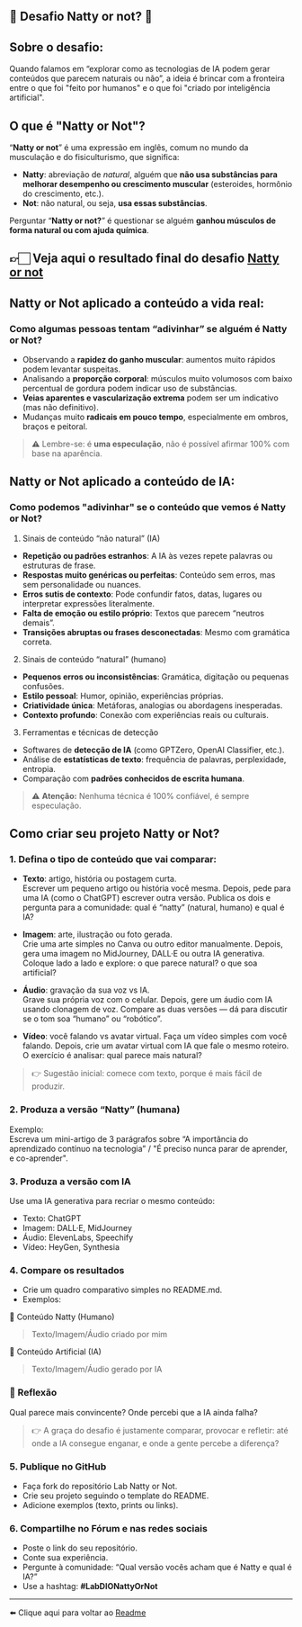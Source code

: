 ## 💪 Desafio Natty or not? 🤖

## Sobre o desafio:

Quando falamos em “explorar como as tecnologias de IA podem gerar conteúdos que parecem naturais ou não”, a ideia é brincar com a fronteira entre 
o que foi "feito por humanos" e o que foi "criado por inteligência artificial".  

## O que é "Natty or Not"?

“**Natty or not**” é uma expressão em inglês, comum no mundo da musculação e do fisiculturismo, que significa:  

- **Natty**: abreviação de *natural*, alguém que **não usa substâncias para melhorar desempenho ou crescimento muscular** (esteroides, hormônio do
crescimento, etc.).  
- **Not**: não natural, ou seja, **usa essas substâncias**.

Perguntar “**Natty or not?**” é questionar se alguém **ganhou músculos de forma natural ou com ajuda química**.

## 👉🏻 Veja aqui o resultado final do desafio [Natty or not](https://github.com/DrikaDev/Desafio-DIO-Lab-Natty-or-not)

## Natty or Not aplicado a conteúdo a vida real:
### Como algumas pessoas tentam “adivinhar” se alguém é Natty or Not?

- Observando a **rapidez do ganho muscular**: aumentos muito rápidos podem levantar suspeitas.  
- Analisando a **proporção corporal**: músculos muito volumosos com baixo percentual de gordura podem indicar uso de substâncias.  
- **Veias aparentes e vascularização extrema** podem ser um indicativo (mas não definitivo).  
- Mudanças muito **radicais em pouco tempo**, especialmente em ombros, braços e peitoral.  

> ⚠️ Lembre-se: é **uma especulação**, não é possível afirmar 100% com base na aparência.

## Natty or Not aplicado a conteúdo de IA:
### Como podemos "adivinhar" se o conteúdo que vemos é Natty or Not?

1. Sinais de conteúdo “não natural” (IA)

- **Repetição ou padrões estranhos**: A IA às vezes repete palavras ou estruturas de frase.  
- **Respostas muito genéricas ou perfeitas**: Conteúdo sem erros, mas sem personalidade ou nuances.  
- **Erros sutis de contexto**: Pode confundir fatos, datas, lugares ou interpretar expressões literalmente.  
- **Falta de emoção ou estilo próprio**: Textos que parecem “neutros demais”.  
- **Transições abruptas ou frases desconectadas**: Mesmo com gramática correta.  

2. Sinais de conteúdo “natural” (humano)

- **Pequenos erros ou inconsistências**: Gramática, digitação ou pequenas confusões.  
- **Estilo pessoal**: Humor, opinião, experiências próprias.  
- **Criatividade única**: Metáforas, analogias ou abordagens inesperadas.  
- **Contexto profundo**: Conexão com experiências reais ou culturais.  

3. Ferramentas e técnicas de detecção

- Softwares de **detecção de IA** (como GPTZero, OpenAI Classifier, etc.).  
- Análise de **estatísticas de texto**: frequência de palavras, perplexidade, entropia.  
- Comparação com **padrões conhecidos de escrita humana**.  

> ⚠️ **Atenção:** Nenhuma técnica é 100% confiável, é sempre especulação.

## Como criar seu projeto **Natty or Not**?

### 1. Defina o tipo de conteúdo que vai comparar:

- **Texto**: artigo, história ou postagem curta.  
Escrever um pequeno artigo ou história você mesma.
Depois, pede para uma IA (como o ChatGPT) escrever outra versão.
Publica os dois e pergunta para a comunidade: qual é “natty” (natural, humano) e qual é IA?

- **Imagem**: arte, ilustração ou foto gerada.  
Crie uma arte simples no Canva ou outro editor manualmente.
Depois, gera uma imagem no MidJourney, DALL·E ou outra IA generativa.
Coloque lado a lado e explore: o que parece natural? o que soa artificial?

- **Áudio**: gravação da sua voz vs IA.  
Grave sua própria voz com o celular.
Depois, gere um áudio com IA usando clonagem de voz.
Compare as duas versões — dá para discutir se o tom soa “humano” ou “robótico”.

- **Vídeo**: você falando vs avatar virtual.
Faça um vídeo simples com você falando.
Depois, crie um avatar virtual com IA que fale o mesmo roteiro.
O exercício é analisar: qual parece mais natural?

> 👉 Sugestão inicial: comece com texto, porque é mais fácil de produzir.

### 2. Produza a versão “Natty” (humana)

Exemplo:  
Escreva um mini-artigo de 3 parágrafos sobre “A importância do aprendizado contínuo na tecnologia” / "É preciso nunca parar de aprender, e co-aprender".

### 3. Produza a versão com IA

Use uma IA generativa para recriar o mesmo conteúdo:
- Texto: ChatGPT  
- Imagem: DALL·E, MidJourney  
- Áudio: ElevenLabs, Speechify  
- Vídeo: HeyGen, Synthesia

### 4. Compare os resultados

- Crie um quadro comparativo simples no README.md.  
- Exemplos:

🌱 Conteúdo Natty (Humano)
> Texto/Imagem/Áudio criado por mim

🤖 Conteúdo Artificial (IA)
> Texto/Imagem/Áudio gerado por IA

### 🧐 Reflexão
Qual parece mais convincente? Onde percebi que a IA ainda falha?

> 👉 A graça do desafio é justamente comparar, provocar e refletir: até onde a IA consegue enganar, e onde a gente percebe a diferença?

### 5. Publique no GitHub

- Faça fork do repositório Lab Natty or Not.  
- Crie seu projeto seguindo o template do README.  
- Adicione exemplos (texto, prints ou links).

### 6. Compartilhe no Fórum e nas redes sociais

- Poste o link do seu repositório.  
- Conte sua experiência.  
- Pergunte à comunidade: “Qual versão vocês acham que é Natty e qual é IA?”  
- Use a hashtag: **#LabDIONattyOrNot**

---

⬅️ Clique aqui para voltar ao [Readme](https://github.com/DrikaDev/Estudando-AWS-Fundamentos-de-IA-Generativa-com-Bedrock/blob/main/README.md)
